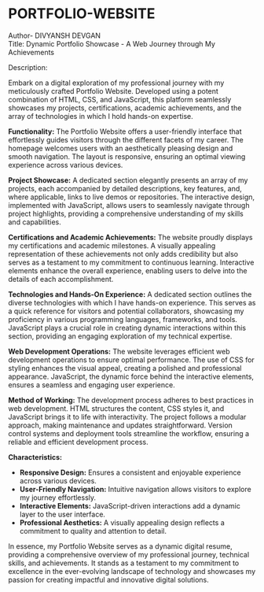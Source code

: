 # PORTFOLIO-WEBSITE
Author- DIVYANSH DEVGAN
<br>
Title: Dynamic Portfolio Showcase - A Web Journey through My Achievements

Description:

Embark on a digital exploration of my professional journey with my meticulously crafted Portfolio Website. Developed using a potent combination of HTML, CSS, and JavaScript, this platform seamlessly showcases my projects, certifications, academic achievements, and the array of technologies in which I hold hands-on expertise.

**Functionality:**
The Portfolio Website offers a user-friendly interface that effortlessly guides visitors through the different facets of my career. The homepage welcomes users with an aesthetically pleasing design and smooth navigation. The layout is responsive, ensuring an optimal viewing experience across various devices.

**Project Showcase:**
A dedicated section elegantly presents an array of my projects, each accompanied by detailed descriptions, key features, and, where applicable, links to live demos or repositories. The interactive design, implemented with JavaScript, allows users to seamlessly navigate through project highlights, providing a comprehensive understanding of my skills and capabilities.

**Certifications and Academic Achievements:**
The website proudly displays my certifications and academic milestones. A visually appealing representation of these achievements not only adds credibility but also serves as a testament to my commitment to continuous learning. Interactive elements enhance the overall experience, enabling users to delve into the details of each accomplishment.

**Technologies and Hands-On Experience:**
A dedicated section outlines the diverse technologies with which I have hands-on experience. This serves as a quick reference for visitors and potential collaborators, showcasing my proficiency in various programming languages, frameworks, and tools. JavaScript plays a crucial role in creating dynamic interactions within this section, providing an engaging exploration of my technical expertise.

**Web Development Operations:**
The website leverages efficient web development operations to ensure optimal performance. The use of CSS for styling enhances the visual appeal, creating a polished and professional appearance. JavaScript, the dynamic force behind the interactive elements, ensures a seamless and engaging user experience.

**Method of Working:**
The development process adheres to best practices in web development. HTML structures the content, CSS styles it, and JavaScript brings it to life with interactivity. The project follows a modular approach, making maintenance and updates straightforward. Version control systems and deployment tools streamline the workflow, ensuring a reliable and efficient development process.

**Characteristics:**
- **Responsive Design:** Ensures a consistent and enjoyable experience across various devices.
- **User-Friendly Navigation:** Intuitive navigation allows visitors to explore my journey effortlessly.
- **Interactive Elements:** JavaScript-driven interactions add a dynamic layer to the user interface.
- **Professional Aesthetics:** A visually appealing design reflects a commitment to quality and attention to detail.

In essence, my Portfolio Website serves as a dynamic digital resume, providing a comprehensive overview of my professional journey, technical skills, and achievements. It stands as a testament to my commitment to excellence in the ever-evolving landscape of technology and showcases my passion for creating impactful and innovative digital solutions.

